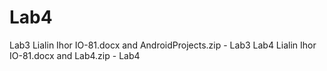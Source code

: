 # Lab4
Lab3 Lialin Ihor IO-81.docx and AndroidProjects.zip - Lab3
Lab4 Lialin Ihor IO-81.docx and Lab4.zip - Lab4
